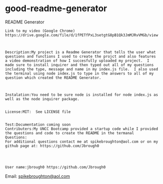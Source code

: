 # good-readme-generator
README Generator

 
    Link to my video (Google Chrome)
    https://drive.google.com/file/d/1fPETfPxL3setgtG8pB1Qk3JmMJRvVMGb/view
    
    
    
    Description:My project is a Readme Generator that tells the user what questions and functions I used to create the projct and also features a video demonstration of how I succesfully uploaded my project.  I made sure to install inquirer and then typed out all of my questions including the type, message and name in my index.js file.  I also used the terminal using node index.js to type in the answers to all of my question which created the README Generator.  

    
    
    Instalation:You need to be sure node is installed for node index.js as well as the node inquirer package.  
    
    
    License:MIT:  See LICENSE file
    
    
    Test:Documentation coming soon
    Contributers:My UNCC Bootcamp provided a startup code while I provided the questions and code to create the README in the termanal
    Questions:
    For additional questions contact me at spikebroughton@aol.com or on my github page at: https://github.com/Jbrough0
    
    
    
    
    User name:jbrough0 https://github.com/Jbrough0
 Email: spikebroughton@aol.com
